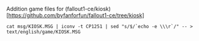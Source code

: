 Addition game files for (fallout1-ce/kiosk)[https://github.com/byfanforfun/fallout1-ce/tree/kiosk]

```
cat msg/KIOSK.MSG | iconv -t CP1251 | sed "s/$/`echo -e \\\r`/" -- > text/english/game/KIOSK.MSG
```

